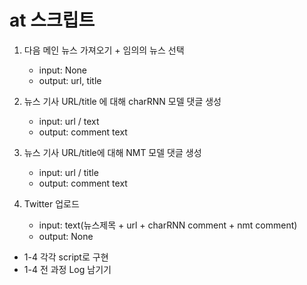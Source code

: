 # at 스크립트
1. 다음 메인 뉴스 가져오기 + 임의의 뉴스 선택
    - input: None
    - output: url, title

2. 뉴스 기사 URL/title 에 대해 charRNN 모델 댓글 생성
    - input: url / text
    - output: comment text

3. 뉴스 기사 URL/title에 대해 NMT 모델 댓글 생성
    - input: url / title
    - output: comment text

4. Twitter 업로드
    - input: text(뉴스제목 + url + charRNN comment + nmt comment)
    - output: None

- 1-4 각각 script로 구현
- 1-4 전 과정 Log 남기기
